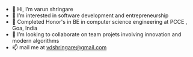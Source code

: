 - 👋 Hi, I’m varun shringare
- 👀 I’m interested in software development and entrepreneurship
- 🌱 Completed Honor's in BE in computer science engineering at PCCE , Goa, India
- 💞️ I’m looking to collaborate on team projets involving innovation and modern algorithms
- 📫 mail me at vdshringare@gmail.com

<!---
varunshringare/varunshringare is a ✨ special ✨ repository because its `README.md` (this file) appears on your GitHub profile.
You can click the Preview link to take a look at your changes.
--->
